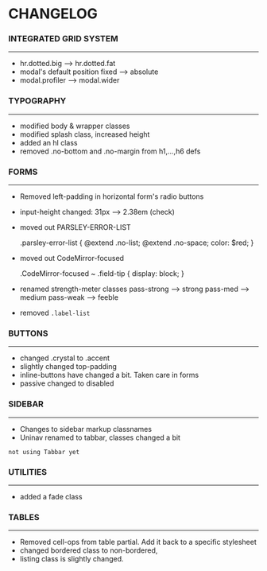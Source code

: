# CHANGELOG

### INTEGRATED GRID SYSTEM
---

* hr.dotted.big --> hr.dotted.fat
* modal's default position fixed --> absolute
* modal.profiler --> modal.wider

### TYPOGRAPHY
---
* modified body & wrapper classes
* modified splash class, increased height
* added an hl class
* removed .no-bottom and .no-margin from h1,...,h6 defs

### FORMS
---
* Removed left-padding in horizontal form's radio buttons
* input-height changed: 31px --> 2.38em (check)
* moved out PARSLEY-ERROR-LIST

    .parsley-error-list {
      @extend .no-list;
      @extend .no-space;
      color: $red;
    }

* moved out CodeMirror-focused

    .CodeMirror-focused ~ .field-tip {
      display: block;
    }

* renamed strength-meter classes
    pass-strong --> strong
    pass-med    --> medium
    pass-weak   --> feeble

* removed `.label-list`

### BUTTONS
---
* changed .crystal to .accent
* slightly changed top-padding
* inline-buttons have changed a bit. Taken care in forms
* passive changed to disabled

### SIDEBAR
---
* Changes to sidebar markup classnames
* Uninav renamed to tabbar, classes changed a bit

`not using Tabbar yet`

### UTILITIES
---
* added a fade class


### TABLES
---
* Removed cell-ops from table partial. Add it back to a specific stylesheet
* changed bordered class to non-bordered,
* listing class is slightly changed.
